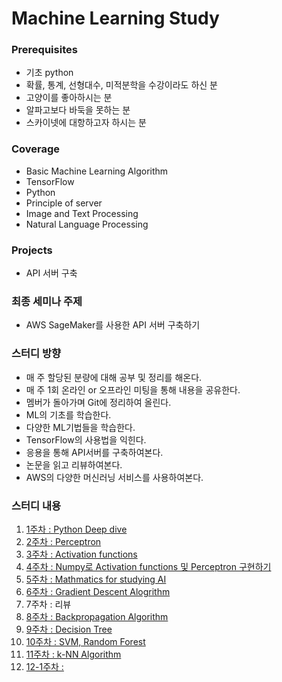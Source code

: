 # Machine Learning Study

### Prerequisites
- 기초 python
- 확률, 통계, 선형대수, 미적분학을 수강이라도 하신 분
- 고양이를 좋아하시는 분
- 알파고보다 바둑을 못하는 분
- 스카이넷에 대항하고자 하시는 분

### Coverage
- Basic Machine Learning Algorithm
- TensorFlow
- Python
- Principle of server
- Image and Text Processing
- Natural Language Processing

### Projects
- API 서버 구축

### 최종 세미나 주제
- AWS SageMaker를 사용한 API 서버 구축하기

### 스터디 방향
- 매 주 할당된 분량에 대해 공부 및 정리를 해온다.
- 매 주 1회 온라인 or 오프라인 미팅을 통해 내용을 공유한다.
- 멤버가 돌아가며 Git에 정리하여 올린다.
- ML의 기초를 학습한다.
- 다양한 ML기법들을 학습한다.
- TensorFlow의 사용법을 익힌다.
- 응용을 통해 API서버를 구축하여본다.
- 논문을 읽고 리뷰하여본다.
- AWS의 다양한 머신러닝 서비스를 사용하여본다.

### 스터디 내용
1. [1주차 : Python Deep dive](1주차)
2. [2주차 : Perceptron](2주차)
3. [3주차 : Activation functions](3주차)
4. [4주차 : Numpy로 Activation functions 및 Perceptron 구현하기](4주차)
5. [5주차 : Mathmatics for studying AI](5주차)
6. [6주차 : Gradient Descent Alogrithm](6주차)
7. 7주차 : 리뷰
8. [8주차 : Backpropagation Algorithm](8주차)
9. [9주차 : Decision Tree](9주차)
10. [10주차 : SVM, Random Forest](10주차)
11. [11주차 : k-NN Algorithm](11주차)
12. [12-1주차 : ](12주차)
